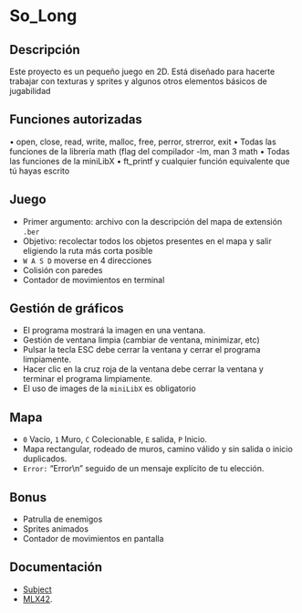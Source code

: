 # So_Long
## Descripción
 Este proyecto es un pequeño juego en 2D. Está diseñado para hacerte
trabajar con texturas y sprites y algunos otros elementos básicos de jugabilidad

## Funciones autorizadas
• open, close, read, write,
malloc, free, perror,
strerror, exit
• Todas las funciones de la
librería math (flag del
compilador -lm, man 3 math
• Todas las funciones de la
miniLibX
• ft_printf y cualquier función
equivalente que tú hayas
escrito 

## Juego
* Primer argumento: archivo con la descripción del mapa de extensión `.ber`
* Objetivo: recolectar todos los objetos presentes en el mapa y salir eligiendo la ruta más corta posible
* `W A S D` moverse en 4 direcciones
* Colisión con paredes
* Contador de movimientos en terminal

## Gestión de gráficos
* El programa mostrará la imagen en una ventana.
* Gestión de ventana limpia (cambiar de ventana, minimizar, etc)
* Pulsar la tecla ESC debe cerrar la ventana y cerrar el programa limpiamente.
* Hacer clic en la cruz roja de la ventana debe cerrar la ventana y terminar el programa limpiamente.
* El uso de images de la `miniLibX` es obligatorio

## Mapa
* `0` Vacío, `1` Muro, `C` Colecionable, `E` salida, `P` Inicio.
* Mapa rectangular, rodeado de muros, camino válido y sin salida o inicio duplicados.
* `Error:` “Error\n” seguido de un mensaje explícito de tu elección.

## Bonus
* Patrulla de enemigos
* Sprites animados
* Contador de movimientos en pantalla
 
## Documentación

* [Subject](https://cdn.intra.42.fr/pdf/pdf/135299/es.subject.pdf)
* [MLX42](https://github.com/codam-coding-college/MLX42).
